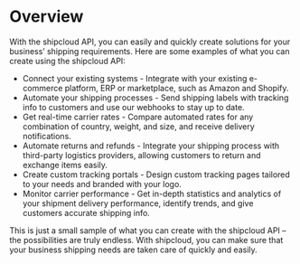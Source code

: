 # Overview

With the shipcloud API, you can easily and quickly create solutions for your business’ shipping requirements. Here are some examples of what you can create using the shipcloud API:
- Connect your existing systems - Integrate with your existing e-commerce platform, ERP or marketplace, such as Amazon and Shopify.
- Automate your shipping processes - Send shipping labels with tracking info to customers and use our webhooks to stay up to date.
- Get real-time carrier rates - Compare automated rates for any combination of country, weight, and size, and receive delivery notifications.
- Automate returns and refunds - Integrate your shipping process with third-party logistics providers, allowing customers to return and exchange items easily.
- Create custom tracking portals - Design custom tracking pages tailored to your needs and branded with your logo.
- Monitor carrier performance - Get in-depth statistics and analytics of your shipment delivery performance, identify trends, and give customers accurate shipping info.

This is just a small sample of what you can create with the shipcloud API – the possibilities are truly endless. With shipcloud, you can make sure that your business shipping needs are taken care of quickly and easily.

